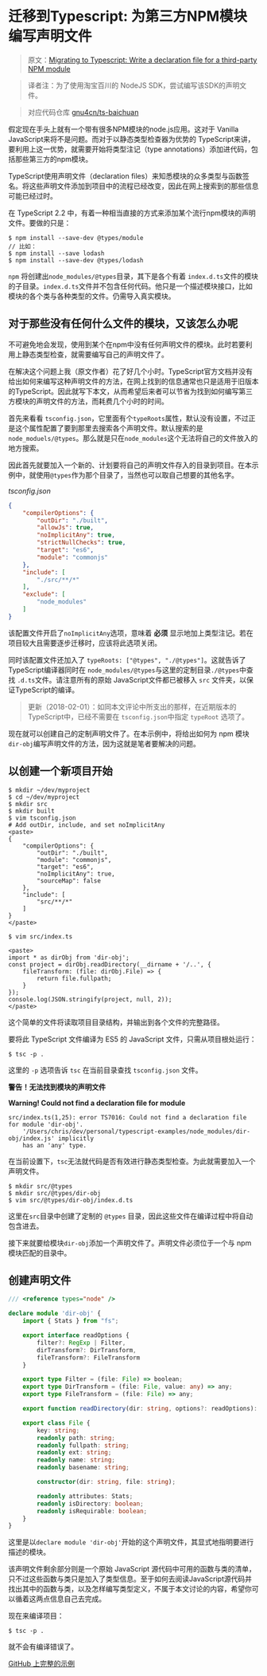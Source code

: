 # 迁移到Typescript: 为第三方NPM模块编写声明文件

> 原文：[Migrating to Typescript: Write a declaration file for a third-party NPM module](https://medium.com/@chris_72272/migrating-to-typescript-write-a-declaration-file-for-a-third-party-npm-module-b1f75808ed2)

> 译者注：为了使用淘宝百川的 NodeJS SDK，尝试编写该SDK的声明文件。

> 对应代码仓库 [gnu4cn/ts-baichuan](https://github.com/gnu4cn/ts-baichuan)


假定现在手头上就有一个带有很多NPM模块的node.js应用。这对于 Vanilla JavaScript来将不是问题。而对于以静态类型检查器为优势的 TypeScript来讲，要利用上这一优势，就需要开始将类型注记（type annotations）添加进代码，包括那些第三方的npm模块。

TypeScript使用声明文件（declaration files）来知悉模块的众多类型与函数签名。将这些声明文件添加到项目中的流程已经改变，因此在网上搜索到的那些信息可能已经过时。

在 TypeScript 2.2 中，有着一种相当直接的方式来添加某个流行npm模块的声明文件。要做的只是：

```console
$ npm install --save-dev @types/module
// 比如：
$ npm install --save lodash
$ npm install --save-dev @types/lodash
```

`npm` 将创建出`node_modules/@types`目录，其下是各个有着 `index.d.ts`文件的模块的子目录。`index.d.ts`文件并不包含任何代码。他只是一个描述模块接口，比如模块的各个类与各种类型的文件。仍需导入真实模块。

## 对于那些没有任何什么文件的模块，又该怎么办呢

不可避免地会发现，使用到某个在npm中没有任何声明文件的模块。此时若要利用上静态类型检查，就需要编写自己的声明文件了。

在解决这个问题上我（原文作者）花了好几个小时。TypeScript官方文档并没有给出如何来编写这种声明文件的方法，在网上找到的信息通常也只是适用于旧版本的TypeScript。因此就写下本文，从而希望后来者可以节省为找到如何编写第三方模块的声明文件的方法，而耗费几个小时的时间。

首先来看看 `tsconfig.json`，它里面有个`typeRoots`属性，默认没有设置，不过正是这个属性配置了要到那里去搜索各个声明文件。默认搜索的是`node_moduels/@types`。那么就是只在`node_modules`这个无法将自己的文件放入的地方搜索。

因此首先就要加入一个新的、计划要将自己的声明文件存入的目录到项目。在本示例中，就使用`@types`作为那个目录了，当然也可以取自己想要的其他名字。

_tsconfig.json_

```json
{
    "compilerOptions": {
        "outDir": "./built",
        "allowJs": true,
        "noImplicitAny": true,
        "strictNullChecks": true,
        "target": "es6",
        "module": "commonjs"
    },
    "include": [
        "./src/**/*"
    ],
    "exclude": [
        "node_modules"
    ]
}
```

该配置文件开启了`noImplicitAny`选项，意味着 __必须__ 显示地加上类型注记。若在项目较大且需要逐步迁移时，应该将此选项关闭。

同时该配置文件还加入了 `typeRoots: ["@types", "./@types"]`。这就告诉了 TypeScript编译器同时在 `node_modules/@types`与这里的定制目录`./@types`中查找 `.d.ts`文件。请注意所有的原始 JavaScript文件都已被移入 `src` 文件夹，以保证TypeScript的编译。


> 更新（2018-02-01）：如同本文评论中所支出的那样，在近期版本的TypeScript中，已经不需要在 `tsconfig.json`中指定 `typeRoot` 选项了。


现在就可以创建自己的定制声明文件了。在本示例中，将给出如何为 npm 模块`dir-obj`编写声明文件的方法，因为这就是笔者要解决的问题。

## 以创建一个新项目开始

```console
$ mkdir ~/dev/myproject
$ cd ~/dev/myproject
$ mkdir src
$ mkdir built
$ vim tsconfig.json
# Add outDir, include, and set noImplicitAny
<paste>
{
    "compilerOptions": {
        "outDir": "./built",
        "module": "commonjs",
        "target": "es6",
        "noImplicitAny": true,
        "sourceMap": false
    },
    "include": [
        "src/**/*"
    ]
}
</paste>

$ vim src/index.ts

<paste>
import * as dirObj from 'dir-obj';
const project = dirObj.readDirectory(__dirname + '/..', {
    fileTransform: (file: dirObj.File) => {
        return file.fullpath;
    }
});
console.log(JSON.stringify(project, null, 2));
</paste>
```

这个简单的文件将读取项目目录结构，并输出到各个文件的完整路径。

要将此 TypeScript 文件编译为 ES5 的 JavaScript 文件，只需从项目根处运行：

```console
$ tsc -p .
```

这里的 `-p` 选项告诉 `tsc` 在当前目录查找 `tsconfig.json` 文件。

__警告！无法找到模块的声明文件__

__Warning! Could not find a declaration file for module__


```console
src/index.ts(1,25): error TS7016: Could not find a declaration file for module 'dir-obj'. 
    '/Users/chris/dev/personal/typescript-examples/node_modules/dir-obj/index.js' implicitly 
    has an 'any' type.
```

在当前设置下，`tsc`无法就代码是否有效进行静态类型检查。为此就需要加入一个声明文件。

```console
$ mkdir src/@types
$ mkdir src/@types/dir-obj
$ vim src/@types/dir-obj/index.d.ts
```

这里在`src`目录中创建了定制的 `@types` 目录，因此这些文件在编译过程中将自动包含进去。

接下来就要给模块`dir-obj`添加一个声明文件了。声明文件必须位于一个与 npm 模块匹配的目录中。


## 创建声明文件

```typescript
/// <reference types="node" />

declare module 'dir-obj' {
    import { Stats } from "fs";

    export interface readOptions {
        filter?: RegExp | Filter,
        dirTransform?: DirTransform,
        fileTransform?: FileTransform
    }

    export type Filter = (file: File) => boolean;
    export type DirTransform = (file: File, value: any) => any;
    export type FileTransform = (file: File) => any;

    export function readDirectory(dir: string, options?: readOptions): object;

    export class File {
        key: string;
        readonly path: string;
        readonly fullpath: string;
        readonly ext: string;
        readonly name: string;
        readonly basename: string;

        constructor(dir: string, file: string);

        readonly attributes: Stats;
        readonly isDirectory: boolean;
        readonly isRequirable: boolean;
    }
}
```

这里是以`declare module 'dir-obj'`开始的这个声明文件，其显式地指明要进行描述的模块。

该声明文件剩余部分则是一个原始 JavaScript 源代码中可用的函数与类的清单，只不过这些函数与类只是加入了类型信息。至于如何去阅读JavaScript源代码并找出其中的函数与类，以及怎样编写类型定义，不属于本文讨论的内容，希望你可以循着这两点信息自己去完成。

现在来编译项目：

```console
$ tsc -p .
```

就不会有编译错误了。

[GitHub 上完整的示例](https://github.com/cjthompson/typescript-examples)
